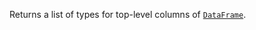 [//]: # (title: columnTypes)

Returns a list of types for top-level columns of [`DataFrame`](DataFrame.md).
